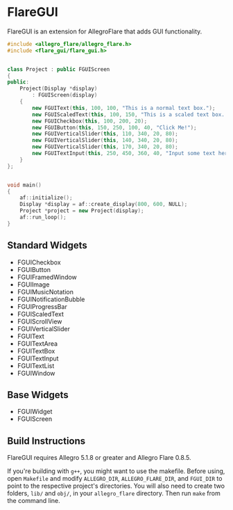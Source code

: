 FlareGUI
========

FlareGUI is an extension for AllegroFlare that adds GUI functionality.


```cpp
#include <allegro_flare/allegro_flare.h>
#include <flare_gui/flare_gui.h>


class Project : public FGUIScreen
{
public:
	Project(Display *display)
		: FGUIScreen(display)
	{
		new FGUIText(this, 100, 100, "This is a normal text box.");
		new FGUIScaledText(this, 100, 150, "This is a scaled text box.  It renders smoothly when in motion.");
		new FGUICheckbox(this, 100, 200, 20);
		new FGUIButton(this, 150, 250, 100, 40, "Click Me!");
		new FGUIVerticalSlider(this, 110, 340, 20, 80);
		new FGUIVerticalSlider(this, 140, 340, 20, 80);
		new FGUIVerticalSlider(this, 170, 340, 20, 80);
		new FGUITextInput(this, 250, 450, 360, 40, "Input some text here");
	}
};


void main()
{
	af::initialize();
	Display *display = af::create_display(800, 600, NULL);
	Project *project = new Project(display);
	af::run_loop();
}
```



Standard Widgets
----------------

* FGUICheckbox
* FGUIButton
* FGUIFramedWindow
* FGUIImage
* FGUIMusicNotation
* FGUINotificationBubble
* FGUIProgressBar
* FGUIScaledText
* FGUIScrollView
* FGUIVerticalSlider
* FGUIText
* FGUITextArea
* FGUITextBox
* FGUITextInput
* FGUITextList
* FGUIWindow


Base Widgets
------------

* FGUIWidget
* FGUIScreen


Build Instructions
------------------

FlareGUI requires Allegro 5.1.8 or greater and Allegro Flare 0.8.5.

If you're building with `g++`, you might want to use the makefile.  Before using, open `Makefile` and modify `ALLEGRO_DIR`, `ALLEGRO_FLARE_DIR`, and `FGUI_DIR` to point to the respective project's directories.  You will also need to create two folders, `lib/` and `obj/`, in your `allegro_flare` directory.  Then run `make` from the command line.



